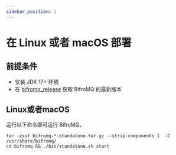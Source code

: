 ```yaml
---
sidebar_position: 1
---
```


# 在 Linux 或者 macOS 部署

## 前提条件

* 安装 JDK 17+ 环境
* 在 [bifromq_release](https://github.com/bifromqio/bifromq/releases) 获取 BifroMQ 的最新版本

## Linux或者macOS

运行以下命令即可运行 BifroMQ。

```
tar -zxvf bifromq-*-standalone.tar.gz --strip-components 1  -C /usr/share/bifromq/
cd bifromq && ./bin/standalone.sh start
```
